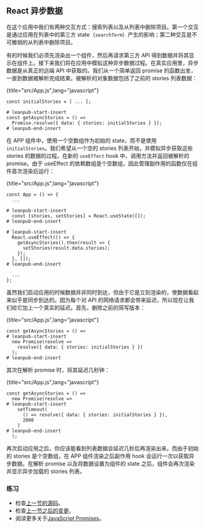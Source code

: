 ## React 异步数据

在这个应用中我们有两种交互方式：搜索列表以及从列表中删除项目。第一个交互是通过应用在列表中的第三方 state（`searchTerm`）产生的影响；第二种交互是不可撤销的从列表中删除项目。

有的时候我们必须先渲染出一个组件，然后再请求第三方 API 得到数据并将其显示在组件上。接下来我们将在应用中模拟这种异步数据过程。在真实应用里，异步数据是从真正的远端 API 中获取的。我们从一个简单返回 promise 的函数出发，一直到数据被解析完成结束。被解析的对象数据包括了之前的 stories 列表数据：

{title="src/App.js",lang="javascript"}

~~~~~~~
const initialStories = [ ... ];

# leanpub-start-insert
const getAsyncStories = () =>
  Promise.resolve({ data: { stories: initialStories } });
# leanpub-end-insert
~~~~~~~

在 APP 组件中，使用一个空数组作为初始的 state，而不是使用 `initialStories`。我们希望从一个空的 stories 列表开始，并模拟异步获取这些 stories 的数据的过程。在新的 `useEffect` hook 中，调用方法并返回被解析的 promise。由于 useEffect 的依赖数组是个空数组，因此管理副作用的函数仅在组件首次渲染后运行：

{title="src/App.js",lang="javascript"}

~~~~~~~
const App = () => {
  ...

# leanpub-start-insert
  const [stories, setStories] = React.useState([]);
# leanpub-end-insert

# leanpub-start-insert
  React.useEffect(() => {
    getAsyncStories().then(result => {
      setStories(result.data.stories);
    });
  }, []);
# leanpub-end-insert

  ...
};
~~~~~~~

虽然我们启动应用的时候数据并非同时到达，但由于它是立刻渲染的，使数据看起来似乎是同步到达的。因为每个对 API 的网络请求都会带来延迟，所以现在让我们给它加上一个真实的延迟。首先，删除之前的简写版本：

{title="src/App.js",lang="javascript"}

~~~~~~~
const getAsyncStories = () =>
# leanpub-start-insert
  new Promise(resolve =>
    resolve({ data: { stories: initialStories } })
  );
# leanpub-end-insert
~~~~~~~

其次在解析 promise 时，将其延迟几秒钟：

{title="src/App.js",lang="javascript"}

~~~~~~~
const getAsyncStories = () =>
  new Promise(resolve =>
# leanpub-start-insert
    setTimeout(
      () => resolve({ data: { stories: initialStories } }),
      2000
    )
# leanpub-end-insert
  );
~~~~~~~

再次启动应用之后，你应该能看到列表数据会延迟几秒后再渲染出来。而由于初始的 stories 是个空数组，在 APP 组件渲染之后副作用 hook 会运行一次以获取异步数据。在解析 promise 以及将数据设置为组件的 state 之后，组件会再次渲染并显示异步加载的 stories 列表。

### 练习

* 检查[上一节的源码](https://codesandbox.io/s/github/the-road-to-learn-react/hacker-stories/tree/hs/React-Asynchronous-Data)。
* 检查[上一节之后的变更](https://github.com/the-road-to-learn-react/hacker-stories/compare/hs/Inline-Handler-in-JSX...hs/React-Asynchronous-Data?expand=1)。
* 阅读更多关于[JavaScript Promises](https://developer.mozilla.org/en-US/docs/Web/JavaScript/Reference/Global_Objects/Promise)。
